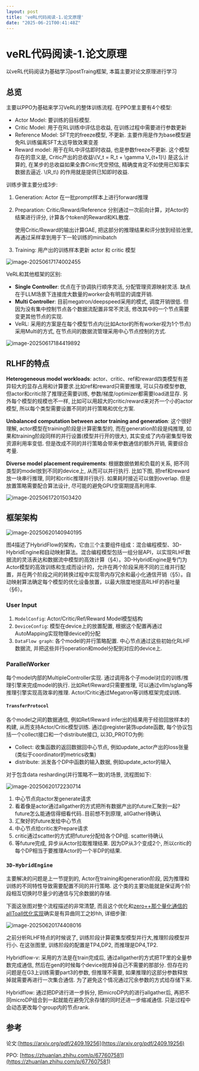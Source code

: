 ```yaml
---
layout: post
title: 'veRL代码阅读-1.论文原理'
date: "2025-06-21T00:41:48Z"
---
```

veRL代码阅读-1.论文原理
===============

以veRL代码阅读为基础学习postTraing框架, 本篇主要对论文原理进行学习

总览
--

主要以PPO为基础来学习VeRL的整体训练流程. 在PPO里主要有4个模型:

*   Actor Model: 要训练的目标模型.
*   Critic Model: 用于在RL训练中评估总收益, 在训练过程中需要进行参数更新
*   Reference Model: SFT完的freeze模型, 不更新. 主要作用是作为base模型避免RL训练偏离SFT太远导致效果变差
*   Reward model: 用于在RL中评估即时收益, 也是参数freeze不更新. 这个模型存在的意义是, Critic产出的总收益\\(V\_t = R\_t + \\gamma V\_{t+1}\\) 是这么计算的, 在某步的总收益如果全靠Critic凭空预估, 精确度肯定不如使用已知事实数据去逼近. \\(R\_t\\) 的作用就是提供已知即时收益.

训练步骤主要分成3步:

1.  Generation: Actor 在一批prompt样本上进行forward推理
    
2.  Preparation: Critic/Reward/Reference 分别通过一次前向计算，对Actor的结果进行评分, 计算各个token的Reward和KL散度.
    
    使用Critic/Reward的输出计算GAE, 把这部分的推理结果和评分放到经验池里, 再通过采样拿到用于下一轮训练的minibatch
    
3.  Training: 用产出的训练样本更新 actor 和 critic 模型
    

![image-20250617174002455](https://img2023.cnblogs.com/blog/1439743/202506/1439743-20250620191905917-1589362242.png)

VeRL和其他框架的区别:

*   **Single Controller**: 优点在于协调执行顺序灵活, 分配管理资源映射灵活. 缺点在于LLM场景下连接庞大数量的worker会有明显的调度开销.
*   **Multi Controller**: 目前megatron/deepspeed采用的模式, 调度开销很低. 但因为没有集中控制节点各个数据流配置非常不灵活, 修改其中的一个节点需要变更其他节点的实现.
*   VeRL: 采用的方案是在每个模型节点内(比如Actor的所有worker视为1个节点)采用Multi的方式, 在节点间的数据流管理采用中心节点控制的方式.

![image-20250617184419892](https://img2023.cnblogs.com/blog/1439743/202506/1439743-20250620191911687-385209347.png)

RLHF的特点
-------

**Heterogeneous model workloads**: actor、critic、ref和reward四类模型有差异较大的显存占用和计算要求.比如ref和reward只需要推理, 可以只存模型参数, 但actor和critic除了推理还需要训练, 参数/梯度/optimizer都需要load进显存. 另外每个模型的规模也不一样, 比如可以用超大的critic/reward来对齐一个小的actor模型, 所以每个类型需要设置不同的并行策略和优化方案.

**Unbalanced computation between actor training and generation**: 这个很好理解, actor模型在training阶段是计算密集型的, 而在generation阶段是纯推理, 如果和training阶段同样的并行设置(模型并行开的很大), 其实变成了内存密集型导致资源利用率变低. 但是改成不同的并行策略会带来参数通信的额外开销, 需要综合考量.

**Diverse model placement requirements**: 根据数据依赖和负载的关系, 把不同类型的model放到不同的device上, 从而可以并行执行. 比如下图, 把ref和reward放一块串行推理, 同时和critic推理并行执行. 如果耗时接近可以做到overlap. 但是放置策略需要配合算法设计, 尽可能的避免GPU空窗期提高利用率.

![image-20250617201503420](https://img2023.cnblogs.com/blog/1439743/202506/1439743-20250620191916135-867000305.png)

框架架构
----

![image-20250620140940195](https://img2023.cnblogs.com/blog/1439743/202506/1439743-20250620191920582-342993196.png)

图4描述了HybridFlow的架构，它由三个主要组件组成：混合编程模型、3D-HybridEngine和自动映射算法。混合编程模型包括一组分层API，以实现RLHF数据流的灵活表达和数据流中模型的高效计算（§4）。3D-HybridEngine是专门为Actor模型的高效训练和生成而设计的，允许在两个阶段采用不同的三维并行配置，并在两个阶段之间的转换过程中实现零内存冗余和最小化通信开销（§5）。自动映射算法确定每个模型的优化设备放置，以最大限度地提高RLHF的吞吐量（§6）。

### User Input

1.  `ModelConfig`: Actor/Critic/Ref/Reward Model模型结构
2.  `DeviceConfig`: 模型在device上的放置配置, 根据这个配置再通过AutoMapping实现物理device的分配
3.  `DataFlow graph`: 各个model的并行策略配置. 中心节点通过这些初始化RLHF数据流, 并把这些并行operation和model分配到对应的device上.

### ParallelWorker

每个model内部的MultipleController实现. 通过调用各个子model对应的训练/推理引擎来完成model的执行. 比如Ref/Reward只需要推理, 可以通过vllm/sglang等推理引擎实现高效率的推理. Actor/Critic通过Megatron等训练框架完成训练.

#### `TransferProtocol`

各个model之间的数据通信, 例如Ref/Reward infer出的结果用于经验回放样本的构建, 从而支持Actor/Critic模型训练. 通过@register装饰update函数, 每个协议包括一个collect接口和一个distribute接口, 以3D\_PROTO为例:

*   Collect: 收集函数的返回数据回中心节点, 例如update\_actor产出的loss张量 (类似于coordinator的metrics收集)
*   distribute: 派发各个DP中函数的输入数据, 例如update\_actor的输入

对于包含data resharding(并行策略不一致)的场景, 流程图如下:

![image-20250620172230714](https://img2023.cnblogs.com/blog/1439743/202506/1439743-20250620191925360-1592696906.png)

1.  中心节点向actor发generate请求
2.  看着像是actor通过allgather的方式把所有数据产出的future汇聚到一起? future怎么能通信得细看代码..目前想不到原理, allGather待确认
3.  汇聚好的future发给中心节点
4.  中心节点给critic发Prepare请求
5.  critic通过scatter的方式把future分配给各个DP组. scatter待确认
6.  等future完成, 异步从Actor拉取推理结果. 因为DP从3个变成2个, 所以critic的每个DP相当于要推理Actor的一个半DP的结果.

### `3D-HybridEngine`

主要解决的问题是上一节提到的, Actor在training和generation阶段, 因为推理和训练的不同特性导致需要配置不同的并行策略. 这个类的主要功能就是保证两个阶段相互切换时尽量少的通信与冗余数据的存储.

下面这张图对整个流程描述的非常清楚, 而且这个优化和[zero++那个量化通信的allToall优化实现](https://www.cnblogs.com/sunstrikes/p/18274445#%E6%A2%AF%E5%BA%A6%E9%87%8F%E5%8C%96)确实是有异曲同工之妙hh, 详细步骤:

![image-20250620174408016](https://img2023.cnblogs.com/blog/1439743/202506/1439743-20250620191930116-788003199.png)

之前分析RLHF特点的时候说了, 训练阶段计算密集型模型并行大,推理阶段模型并行小. 在这张图里, 训练阶段的配置是TP4,DP2, 而推理是DP4,TP2.

Hybridflow-v: 采用的方法是在train完成后, 通过allgather的方式把TP里的全量参数完成通信, 然后在gen的时候每个device抛弃掉自己不需要的那部分. 但存在的问题是在G3上训练需要part3的参数, 但推理不需要, 如果推理的这部分参数释放掉就需要再进行一次集合通信. 为了避免这个情况通过冗余参数的方式给存储下来.

Hybridflow: 通过把DP进行进一步拆分, 把microDP内的进行allgather后, 再把不同microDP组合到一起就能在避免冗余存储的同时还进一步缩减通信. 只是过程中会动态更改每个group内的节点rank.

参考
--

论文:[https://arxiv.org/pdf/2409.19256](https://arxiv.org/pdf/2409.19256)

PPO: [https://zhuanlan.zhihu.com/p/677607581](https://zhuanlan.zhihu.com/p/677607581)